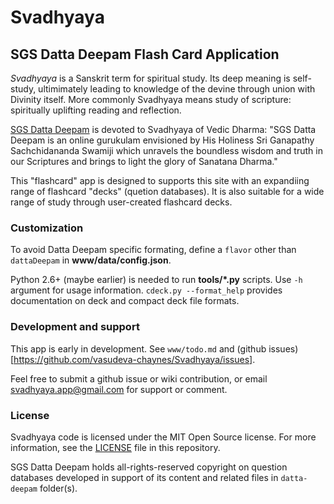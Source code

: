 Svadhyaya
=========

SGS Datta Deepam Flash Card Application
---------------------------------------

*Svadhyaya* is a Sanskrit term for spiritual study. Its deep meaning is
self-study, ultimimately leading to knowledge of the devine through union
with Divinity itself. More commonly Svadhyaya means study of scripture:
spiritually uplifting reading and reflection.

[SGS Datta Deepam](http://www.sgsdattadeepam.org) is devoted to Svadhyaya
of Vedic Dharma: "SGS Datta Deepam is an online gurukulam envisioned by His
Holiness Sri Ganapathy Sachchidananda Swamiji which unravels the boundless
wisdom and truth in our Scriptures and brings to light the glory of
Sanatana Dharma."

This "flashcard" app is designed to supports this site with an expandiing
range of flashcard "decks" (quetion databases). It is also suitable for a wide
range of study through user-created flashcard decks.


### Customization

To avoid Datta Deepam specific formating, define a `flavor` other than `dattaDeepam` in **www/data/config.json**.

Python 2.6+ (maybe earlier) is needed to run **tools/*.py** scripts. Use `-h`
argument for usage information. `cdeck.py --format_help` provides documentation
on deck and compact deck file formats.


### Development and support

This app is early in development.
See `www/todo.md` and (github issues)[https://github.com/vasudeva-chaynes/Svadhyaya/issues].

Feel free to submit a github issue or wiki contribution,
or email <svadhyaya.app@gmail.com> for support or comment.


### License

Svadhyaya code is licensed under the MIT Open Source license. For more information,
see the [LICENSE](LICENSE) file in this repository.

SGS Datta Deepam holds all-rights-reserved copyright on question databases developed in
support of its content and related files in `datta-deepam` folder(s).
